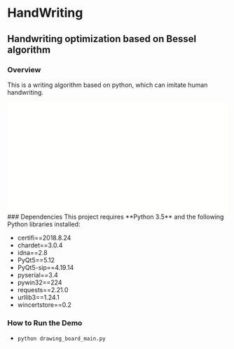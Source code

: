 # HandWriting
Handwriting optimization based on Bessel algorithm
---

### Overview
This is a writing algorithm based on python, which can imitate human handwriting.

<center><img width="650" height="250" src="./handwriting.gif"/>
</center>
### Dependencies
This project requires **Python 3.5** and the following Python libraries installed:

- certifi==2018.8.24
- chardet==3.0.4
- idna==2.8
- PyQt5==5.12
- PyQt5-sip==4.19.14
- pyserial==3.4
- pywin32==224
- requests==2.21.0
- urllib3==1.24.1
- wincertstore==0.2

### How to Run the Demo
- `python drawing_board_main.py`
